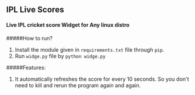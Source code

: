 ## IPL Live Scores 
#### Live IPL cricket score Widget for Any linux distro

#####How to run?

1. Install the module given in `requirements.txt` file through `pip`.
2. Run `widge.py` file by `python widge.py`

#####Features:

1. It automatically refreshes the score for every 10 seconds. So you don't need to kill and rerun the program again and again.
